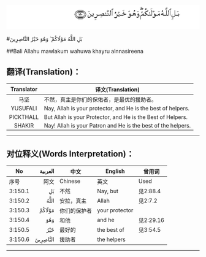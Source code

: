 ![003:150](images/003_150.gif)

#بَلِ اللَّهُ مَوْلَاكُمْ ۖ وَهُوَ خَيْرُ النَّاصِرِينَ 

##Bali Allahu mawlakum wahuwa khayru alnnasireena 

## 翻译(Translation)：

| Translator | 译文(Translation)                                            |
| :--------: | ------------------------------------------------------------ |
|    马坚    | 不然，真主是你们的保佑者，是最优的援助者。                   |
|  YUSUFALI  | Nay, Allah is your protector, and He is the best of helpers. |
| PICKTHALL  | But Allah is your Protector, and He is the Best of Helpers.  |
|   SHAKIR   | Nay! Allah is your Patron and He is the best of the helpers. |

---

## 对位释义(Words Interpretation)：

| No   | العربية | 中文    | English | 曾用词 |
| ---- | ------: | ------- | ------- | ------ |
| 序号 |    阿文 | Chinese | 英文    | Used   |
| 3:150.1 | بَلِ       | 不然         | Nay, but       | 见2:88.4  |
| 3:150.2 | اللَّهُ     | 安拉，真主   | Allah          | 见2:7.2 |
| 3:150.3 | مَوْلَاكُمْ   | 你们的保护者 | your protector |           |
| 3:150.4 | وَهُوَ      | 和他         | and he         | 见2:29.16 |
| 3:150.5 | خَيْرُ      | 最好的       | the best of    | 见3:54.5  |
| 3:150.6 | النَّاصِرِينَ | 援助者       | the helpers    |           |

---
